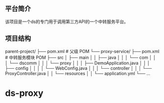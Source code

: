 
## 平台简介
该项目是一个ds的专门用于调用第三方API的一个中转服务平台。

## 项目结构

parent-project/
├── pom.xml                   # 父级 POM
└── proxy-service/
├── pom.xml               # 中转服务模块 POM
├── src
│   ├── main
│   │   ├── java
│   │   │   └── com
│   │   │       └── dscomm
│   │   │           └── proxy
│   │   │               ├── DemoApplication.java
│   │   │               ├── config
│   │   │               │   └── WebConfig.java
│   │   │               └── controller
│   │   │                   └── ProxyController.java
│   │   └── resources
│   │       └── application.yml
└── ...
# ds-proxy
